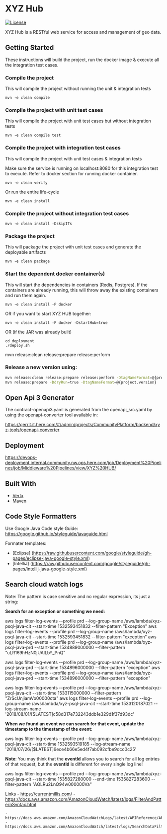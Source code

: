 # XYZ Hub

[![License](https://img.shields.io/badge/License-Apache%202.0-blue.svg)](https://opensource.org/licenses/Apache-2.0)


XYZ Hub is a RESTful web service for access and management of geo data.

## Getting Started

These instructions will build the project, run the docker image & execute all the integration test cases.

### Compile the project

This will compile the project without running the unit & integration tests

```
mvn -e clean compile
```

### Compile the project with unit test cases

This will compile the project with unit test cases but without integration tests

```
mvn -e clean compile test
```

### Compile the project with integration test cases

This will compile the project with unit test cases & integration tests

Make sure the service is running on localhost:8080 for this integration test to execute.
Refer to docker section for running docker container.

```
mvn -e clean verify
```

Or run the entire life-cycle

```
mvn -e clean install
```

### Compile the project without integration test cases

```
mvn -e clean install -DskipITs
```

### Package the project

This will package the project with unit test cases and generate the deployable artifacts

```
mvn -e clean package
```

### Start the dependent docker container(s)

This will start the dependencies in containers (Redis, Postgres).
If the containers are already running, this will throw away the existing containers and run them again.
```
mvn -e clean install -P docker
```

OR if you want to start XYZ HUB together:
```
mvn -e clean install -P docker -DstartHub=true
```

OR (if the JAR was already built)
```
cd deployment
./deploy.sh
```

mvn release:clean release:prepare release:perform

### Release a new version using:
     
 ```bash
mvn release:clean release:prepare release:perform -DtagNameFormat=@{project.version}
mvn release:prepare -DdryRun=true -DtagNameFormat=@{project.version}
```

## Open Api 3 Generator

The contract-openapi3.yaml is generated from the openapi_src.yaml by using the openapi-converter tool available in:

https://gerrit.it.here.com/#/admin/projects/CommunityPlatform/backend/xyz-tools/openapi-converter

## Deployment

https://devops-deployment.internal.community.nw.ops.here.com/job/Deployment%20Pipelines/job/Middleware%20Pipelines/view/XYZ%20HUB/

## Built With

* [Vertx](http://vertx.io/)
* [Maven](https://maven.apache.org/)

## Code Style Formatters
Use Google Java Code style
Guide: https://google.github.io/styleguide/javaguide.html

Formater templates:
* [Eclipse] (https://raw.githubusercontent.com/google/styleguide/gh-pages/eclipse-java-google-style.xml)
* [IntelliJ] (https://raw.githubusercontent.com/google/styleguide/gh-pages/intellij-java-google-style.xml)


## Search cloud watch logs
Note: The pattern is case sensitive and no regular expression, its just a string:

**Search for an exception or something we need:**

aws logs filter-log-events --profile prd --log-group-name /aws/lambda/xyz-psql-java-cit --start-time 1532593451832 --filter-pattern "Exception"
aws logs filter-log-events --profile prd --log-group-name /aws/lambda/xyz-psql-java-cit --start-time 1532593451832 --filter-pattern "exception"
aws logs filter-log-events --profile prd --log-group-name /aws/lambda/xyz-psql-java-prd --start-time 1534889000000 --filter-pattern "uLR169hHzN0jUAlLbY_PnQ"

aws logs filter-log-events --profile prd --log-group-name /aws/lambda/xyz-psql-java-prd --start-time 1534896000000 --filter-pattern "exception"
aws logs filter-log-events --profile prd --log-group-name /aws/lambda/xyz-psql-java-prd --start-time 1534896000000 --filter-pattern "exception"


aws logs filter-log-events --profile prd --log-group-name /aws/lambda/xyz-psql-java-cit --start-time 1533115000000 --filter-pattern "ZrScUnjiamVo00000cta"
aws logs filter-log-events --profile prd --log-group-name /aws/lambda/xyz-psql-java-cit --start-time 1533120187021 --log-stream-name '2018/08/01/[$LATEST]c58d317e732243ddb1e329d1f37d93dc'


**When we found an event we can search for that event, update the timestamp to the timestamp of the event:**

aws logs filter-log-events --profile prd --log-group-name /aws/lambda/xyz-psql-java-cit --start-time 1532593519185 --log-stream-name '2018/07/26/[$LATEST]6ece4b66e5ed4f7ab092cfbe9dcc0c25'

**Note**: You may think that the **eventId** allows you to search for all log entries of that request, but the **eventId** is different for every single log line!

aws logs filter-log-events --profile prd --log-group-name /aws/lambda/xyz-psql-java-cit --start-time 1535827280000 --end-time 1535827283600 --filter-pattern "AQLRu2LnQ94w000000Va"



Links
	- https://currentmillis.com/
	- https://docs.aws.amazon.com/AmazonCloudWatch/latest/logs/FilterAndPatternSyntax.html


	- https://docs.aws.amazon.com/AmazonCloudWatchLogs/latest/APIReference/API_FilterLogEvents.html
	- https://docs.aws.amazon.com/AmazonCloudWatch/latest/logs/SearchDataFilterPattern.html


